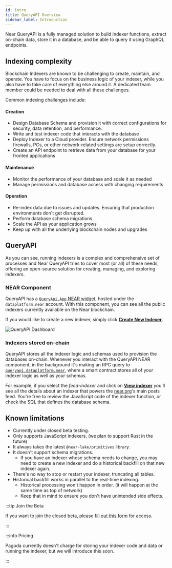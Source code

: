 ```yaml
---
id: intro
title: QueryAPI Overview
sidebar_label: Introduction
---
```



Near QueryAPI is a fully managed solution to build indexer functions,
extract on-chain data, store it in a database, and be able to query it using GraphQL endpoints.

## Indexing complexity

Blockchain Indexers are known to be challenging to create, maintain, and operate.
You have to focus on the business logic of your indexer, while you also have to
take care of everything else around it.
A dedicated team member could be needed to deal with all these challenges.

Common indexing challenges include:

#### Creation

- Design Database Schema and provision it with correct configurations for security, data retention, and performance. 
- Write and test indexer code that interacts with the database 
- Deploy Indexer to a Cloud provider. Ensure network permissions firewalls, PCs, or other network-related settings are setup correctly. 
- Create an API endpoint to retrieve data from your database for your fronted applications 

#### Maintenance

- Monitor the performance of your database and scale it as needed 
- Manage permissions and database access with changing requirements 

#### Operation

- Re-index data due to issues and updates. Ensuring that production environments don't get disrupted. 
- Perform database schema migrations
- Scale the API as your application grows 
- Keep up with all the underlying blockchain nodes and upgrades


## QueryAPI

As you can see, running indexers is a complex and comprehensive set of processes and
Near QueryAPI tries to cover most (or all) of these needs, offering an open-source solution for creating, managing, and exploring indexers.

### NEAR Component

QueryAPI has a [`QueryApi.App` NEAR widget](https://near.org/#/dataplatform.near/widget/QueryApi.App), hosted under the `dataplatform.near` account.
With this component, you can see all the public indexers currently available on the Near blockchain.

If you would like to create a new indexer, simply click [**Create New Indexer**](https://near.org/#/dataplatform.near/widget/QueryApi.App/?view=create-new-indexer).

![QueryAPI Dashboard](/docs/assets/QAPIScreen.png)

### Indexers stored on-chain

QueryAPI stores all the indexer logic and schemas used to provision the databases on-chain.
Whenever you interact with the QueryAPI NEAR component, in the background it's making an RPC query to [`queryapi.dataplatform.near`](https://stats.gallery/mainnet/queryapi.dataplatform.near/contract?t=week),
where a smart contract stores all of your indexer logic as well as your schemas.

For example, if you select the _feed-indexer_ and click on [**View indexer**](https://near.org/dataplatform.near/widget/QueryApi.App?selectedIndexerPath=dataplatform.near/feed-indexer) you'll see all the details about an indexer that powers the [near.org](https://near.org)'s main posts feed.
You're free to review the JavaScript code of the indexer function, or check the SQL that defines the database schema.


## Known limitations

- Currently under closed beta testing.
- Only supports JavaScript indexers. (we plan to support Rust in the future)
- It always takes the latest `@near-lake/primitives` library. 
- It doesn't support schema migrations.
  - If you have an indexer whose schema needs to change, you may need to create a new indexer and do a historical backfill on that new indexer again.
- There's no way to stop or restart your indexer, truncating all tables.
- Historical backfill works in parallel to the real-time indexing.
  - Historical processing won't happen in order. (it will happen at the same time as top of network)
  - Keep that in mind to ensure you don't have unintended side effects.

:::tip Join the Beta

If you want to join the closed beta, please [fill out this form](http://bit.ly/near-queryapi-beta) for access.

:::

:::info Pricing

Pagoda currently doesn't charge for storing your indexer code and data or running the indexer, but we will introduce this soon. 

:::
